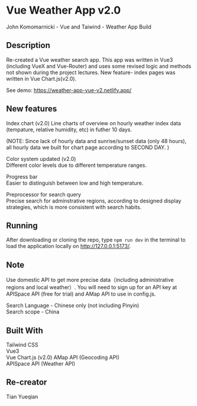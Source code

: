 # Vue Weather App v2.0

John Komomarnicki - Vue and Taiwind - Weather App Build

## Description

Re-created a Vue weather search app. This app was written in Vue3 (including VueX and Vue-Router) and uses some revised logic and methods not shown during the project lectures. New feature- index pages was written in Vue Chart.js(v2.0).

See demo: https://weather-app-vue-v2.netlify.app/

## New features

Index chart (v2.0)
Line charts of overview on hourly weather index data (tempature, relative humidity, etc) in futher 10 days.

(NOTE: Since lack of hourly data and sunrise/sunset data (only 48 hours), all hourly data we built for chart page according to SECOND DAY. )

Color system updated (v2.0)  
Different color levels due to different temperature ranges.

Progress bar  
Easier to distinguish between low and high temperature.

Preprocessor for search query  
Precise search for adminstrative regions, according to designed display strategies, which is more consistent with search habits.

## Running

After downloading or cloning the repo, type `npm run dev` in the terminal to load the application locally on http://127.0.0.1:5173/.

## Note

Use domestic API to get more precise data（including administrative regions and local weather）. You will need to sign up for an API key at APISpace API (free for trial) and AMap API to use in config.js.

Search Language - Chinese only (not including Pinyin)  
Search scope - China

## Built With

Tailwind CSS  
Vue3  
Vue Chart.js (v2.0)
AMap API (Geocoding API)  
APISpace API (Weather API)

## Re-creator

Tian Yueqian
